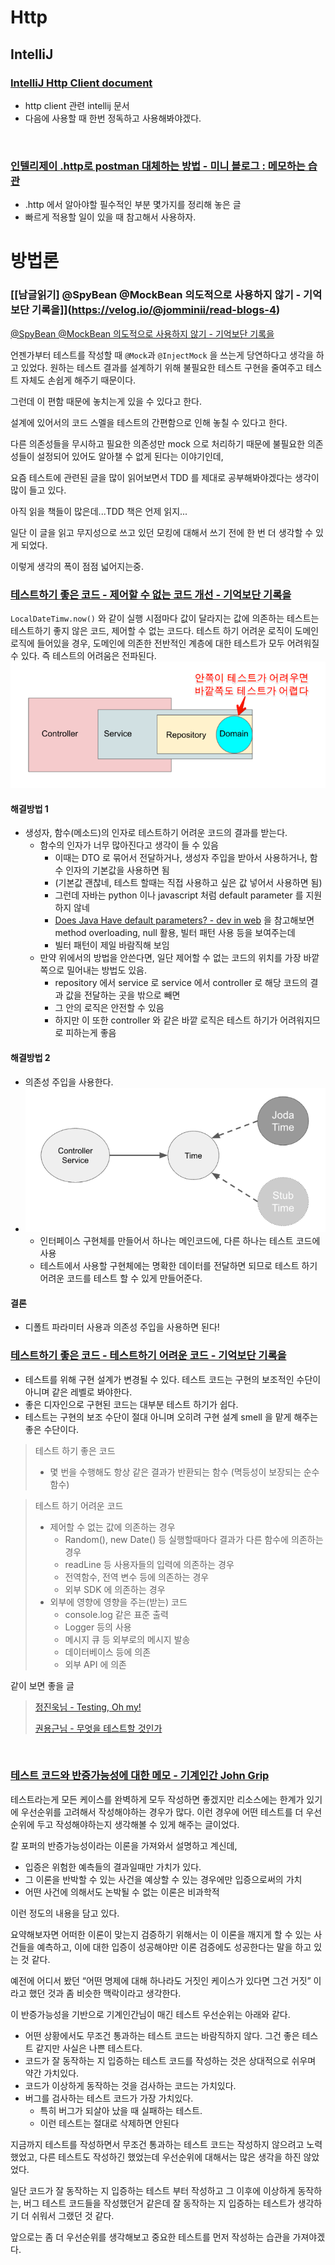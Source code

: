 # Http
## IntelliJ
### [IntelliJ Http Client document](https://www.jetbrains.com/help/idea/http-client-in-product-code-editor.html)

- http client 관련 intellij 문서
- 다음에 사용할 때 한번 정독하고 사용해봐야겠다.
<br>

### [인텔리제이 .http로 postman 대체하는 방법 - 미니 블로그 : 메모하는 습관](https://otrodevym.tistory.com/entry/intellij-%EC%9D%B8%ED%85%94%EB%A6%AC%EC%A0%9C%EC%9D%B4-http%EB%A1%9C-postman-%EB%8C%80%EC%B2%B4%ED%95%98%EB%8A%94-%EB%B0%A9%EB%B2%95)
- .http 에서 알아야할 필수적인 부분 몇가지를 정리해 놓은 글
- 빠르게 적용할 일이 있을 때 참고해서 사용하자.

# 방법론

### [[남글읽기] @SpyBean @MockBean 의도적으로 사용하지 않기 - 기억보단 기록을]](https://velog.io/@jomminii/read-blogs-4) 

[@SpyBean @MockBean 의도적으로 사용하지 않기 - 기억보단 기록을](https://jojoldu.tistory.com/320)

언젠가부터 테스트를 작성할 때 `@Mock`과 `@InjectMock` 을 쓰는게 당연하다고 생각을 하고 있었다. 원하는 테스트 결과를 설계하기 위해 불필요한 테스트 구현을 줄여주고 테스트 자체도 손쉽게 해주기 때문이다.

그런데 이 편함 때문에 놓치는게 있을 수 있다고 한다.

설계에 있어서의 코드 스멜을 테스트의 간편함으로 인해 놓칠 수 있다고 한다.

다른 의존성들을 무시하고 필요한 의존성만 mock 으로 처리하기 때문에 불필요한 의존성들이 설정되어 있어도 알아챌 수 없게 된다는 이야기인데,

요즘 테스트에 관련된 글을 많이 읽어보면서 TDD 를 제대로 공부해봐야겠다는 생각이 많이 들고 있다.

아직 읽을 책들이 많은데...TDD 책은 언제 읽지...

일단 이 글을 읽고 무지성으로 쓰고 있던 모킹에 대해서 쓰기 전에 한 번 더 생각할 수 있게 되었다.

이렇게 생각의 폭이 점점 넓어지는중.


### [테스트하기 좋은 코드 - 제어할 수 없는 코드 개선 - 기억보단 기록을](https://jojoldu.tistory.com/676)
`LocalDateTimw.now()` 와 같이 실행 시점마다 값이 달라지는 값에 의존하는 테스트는 테스트하기 좋지 않은 코드, 제어할 수 없는 코드다.
테스트 하기 어려운 로직이 도메인 로직에 들어있을 경우, 도메인에 의존한 전반적인 계층에 대한 테스트가 모두 어려워질 수 있다.
즉 테스트의 어려움은 전파된다.
![img.png](image/0001.png)
#### 해결방법 1
- 생성자, 함수(메소드)의 인자로 테스트하기 어려운 코드의 결과를 받는다.
  - 함수의 인자가 너무 많아진다고 생각이 들 수 있음
    - 이때는 DTO 로 묶어서  전달하거나, 생성자 주입을 받아서 사용하거나, 함수 인자의 기본값을 사용하면 됨
    - (기본값 괜찮네, 테스트 할때는 직접 사용하고 싶은 값 넣어서 사용하면 됨)
    - 그런데 자바는 python 이나 javascript 처럼 default parameter 를 지원하지 않네
    - [Does Java Have default parameters? - dev in web](http://dolszewski.com/java/java-default-parameters/) 을 참고해보면 method overloading, null 활용, 빌터 패턴 사용 등을 보여주는데
    - 빌터 패턴이 제일 바람직해 보임
  - 만약 위에서의 방법을 안쓴다면, 일단 제어할 수 없는 코드의 위치를 가장 바깥 쪽으로 밀어내는 방법도 있음.
    - repository 에서 service 로 service 에서 controller 로 해당 코드의 결과 값을 전달하는 곳을 밖으로 빼면
    - 그 안의 로직은 안전할 수 있음
    - 하지만 이 또한 controller 와 같은 바깥 로직은 테스트 하기가 어려워지므로 피하는게 좋음

#### 해결방법 2
- 의존성 주입을 사용한다.
- ![img.png](image/0002.png)
  - 인터페이스 구현체를 만들어서 하나는 메인코드에, 다른 하나는 테스트 코드에 사용
  - 테스트에서 사용할 구현체에는 명확한 데이터를 전달하면 되므로 테스트 하기 어려운 코드를 테스트 할 수 있게 만들어준다.

#### 결론
- 디폴트 파라미터 사용과 의존성 주입을 사용하면 된다!


### [테스트하기 좋은 코드 - 테스트하기 어려운 코드 - 기억보단 기록을](https://jojoldu.tistory.com/674)
- 테스트를 위해 구현 설계가 변경될 수 있다. 테스트 코드는 구현의 보조적인 수단이 아니며 같은 레벨로 봐야한다.
- 좋은 디자인으로 구현된 코드는 대부분 테스트 하기가 쉽다.
- 테스트는 구현의 보조 수단이 절대 아니며 오히려 구현 설계 smell 을 맡게 해주는 좋은 수단이다.

> 테스트 하기 좋은 코드
> - 몇 번을 수행해도 항상 같은 결과가 반환되는 함수 (멱등성이 보장되는 순수 함수)

> 테스트 하기 어려운 코드
> - 제어할 수 없는 값에 의존하는 경우
>   - Random(), new Date() 등 실행할때마다 결과가 다른 함수에 의존하는 경우
>   - readLine 등 사용자들의 입력에 의존하는 경우
>   - 전역함수, 전역 변수 등에 의존하는 경우
>   - 외부 SDK 에 의존하는 경우
> - 외부에 영향에 영향을 주는(받는) 코드
>   - console.log 같은 표준 출력
>   - Logger 등의 사용
>   - 메시지 큐 등 외부로의 메시지 발송
>   - 데이터베이스 등에 의존
>   - 외부 API 에 의존

같이 보면 좋을 글

> [정진욱님 - Testing, Oh my!](https://jwchung.github.io/testing-oh-my)
> 
> [권용근님 - 무엇을 테스트할 것인가](https://www.youtube.com/watch?v=YdtknE_yPk4)

<br>

### [테스트 코드와 반증가능성에 대한 메모 - 기계인간 John Grip](https://johngrib.github.io/wiki/article/test-code-and-falsifiability/)

테스트라는게 모든 케이스를 완벽하게 모두 작성하면 좋겠지만 리소스에는 한계가 있기에 우선순위를 고려해서 작성해야하는 경우가 많다. 이런 경우에 어떤 테스트를 더 우선순위에 두고 작성해야하는지 생각해볼 수 있게 해주는 글이었다.

칼 포퍼의 반증가능성이라는 이론을 가져와서 설명하고 계신데,
- 입증은 위험한 예측들의 결과일때만 가치가 있다.
- 그 이론을 반박할 수 있는 사건을 예상할 수 있는 경우에만 입증으로써의 가치
- 어떤 사건에 의해서도 논박될 수 없는 이론은 비과학적

이런 정도의 내용을 담고 있다.

요약해보자면 어떠한 이론이 맞는지 검증하기 위해서는 이 이론을 깨지게 할 수 있는 사건들을 예측하고, 이에 대한 입증이 성공해야만 이론 검증에도 성공한다는 말을 하고 있는 것 같다.

예전에 어디서 봤던 “어떤 명제에 대해 하나라도 거짓인 케이스가 있다면 그건 거짓” 이라고 했던 것과 좀 비슷한 맥락이라고 생각한다.

이 반증가능성을 기반으로 기계인간님이 매긴 테스트 우선순위는 아래와 같다.

* 어떤 상황에서도 무조건 통과하는 테스트 코드는 바람직하지 않다. 그건 좋은 테스트 같지만 사실은 나쁜 테스트다.
* 코드가 잘 동작하는 지 입증하는 테스트 코드를 작성하는 것은 상대적으로 쉬우며 약간 가치있다.
* 코드가 이상하게 동작하는 것을 검사하는 코드는 가치있다.
* 버그를 검사하는 테스트 코드가 가장 가치있다.
    * 특히 버그가 되살아 났을 때 실패하는 테스트.
    * 이런 테스트는 절대로 삭제하면 안된다

지금까지 테스트를 작성하면서 무조건 통과하는 테스트 코드는 작성하지 않으려고 노력 했었고,
다른 테스트도 작성하긴 했었는데 우선순위에 대해서는 많은 생각을 하진 않았었다.

일단 코드가 잘 동작하는 지 입증하는 테스트 부터 작성하고 그 이후에 이상하게 동작하는, 버그 테스트 코드들을 작성했던거 같은데
잘 동작하는 지 입증하는 테스트가 생각하기 더 쉬워서 그랬던 것 같다.

앞으로는 좀 더 우선순위를 생각해보고 중요한 테스트를 먼저 작성하는 습관을 가져야겠다.